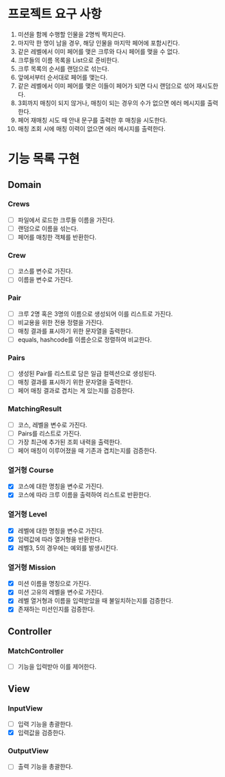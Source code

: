 # 프로젝트 요구 사항
1. 미션을 함께 수행할 인물을 2명씩 짝지은다.
2. 마지막 한 명이 남을 경우, 해당 인물을 마지막 페어에 포함시킨다.
3. 같은 레벨에서 이미 페어를 맺은 크루와 다시 페어를 맺을 수 없다.
4. 크루들의 이름 목록을 List<String>으로 준비한다.
5. 크루 목록의 순서를 랜덤으로 섞는다.
6. 앞에서부터 순서대로 페어를 맺는다.
7. 같은 레벨에서 이미 페어를 맺은 이들이 페어가 되면 다시 랜덤으로 섞어 재시도한다.
8. 3회까지 매칭이 되지 않거나, 매칭이 되는 경우의 수가 없으면 에러 메시지를 출력한다.
9. 페어 재매칭 시도 때 안내 문구를 출력한 후 매칭을 시도한다.
10. 매칭 조회 시에 매칭 이력이 없으면 에러 메시지를 출력한다.

# 기능 목록 구현
## Domain
### Crews
- [ ] 파일에서 로드한 크루들 이름을 가진다.
- [ ] 랜덤으로 이름을 섞는다.
- [ ] 페어를 매칭한 객체를 반환한다.

### Crew 
- [ ] 코스를 변수로 가진다.
- [ ] 이름을 변수로 가진다.

### Pair
- [ ] 크루 2명 혹은 3명의 이름으로 생성되어 이를 리스트로 가진다.
- [ ] 비교용을 위한 전용 정렬을 가진다.
- [ ] 매칭 결과를 표시하기 위한 문자열을 출력한다.
- [ ] equals, hashcode를 이름순으로 정렬하여 비교한다.

### Pairs 
- [ ] 생성된 Pair를 리스트로 담은 일급 컬렉션으로 생성된다.
- [ ] 매칭 결과를 표시하기 위한 문자열을 출력한다.
- [ ] 페어 매칭 결과로 겹치는 게 있는지를 검증한다.

### MatchingResult
- [ ] 코스, 레벨을 변수로 가진다.
- [ ] Pairs를 리스트로 가진다.
- [ ] 가장 최근에 추가된 조회 내력을 출력한다.
- [ ] 페어 매칭이 이루어졌을 때 기존과 겹치는지를 검증한다.

### 열거형 Course
- [x] 코스에 대한 명칭을 변수로 가진다.
- [x] 코스에 따라 크루 이름을 출력하여 리스트로 반환한다.

### 열거형 Level
- [x] 레벨에 대한 명칭을 변수로 가진다.
- [x] 입력값에 따라 열거형을 반환한다.
- [x] 레벨3, 5의 경우에는 예외를 발생시킨다.

### 열거형 Mission
- [x] 미션 이름을 명칭으로 가진다.
- [x] 미션 고유의 레벨을 변수로 가진다.
- [x] 레벨 열거형과 이름을 입력받았을 때 불일치하는지를 검증한다.
- [x] 존재하는 미션인지를 검증한다.

## Controller
### MatchController
- [ ] 기능을 입력받아 이를 제어한다.

## View
### InputView
- [ ] 입력 기능을 총괄한다.
- [x] 입력값을 검증한다.

### OutputView
- [ ] 출력 기능을 총괄한다.

